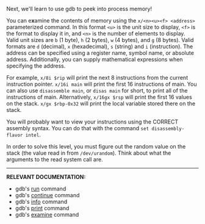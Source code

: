 Next, we'll learn to use gdb to peek into process memory!

You can e**x**amine the contents of memory using the `x/<n><u><f> <address>` parameterized command. In this format `<u>` is
the unit size to display, `<f>` is the format to display it in, and `<n>` is the number of elements to display. Valid
unit sizes are `b` (1 byte), `h` (2 bytes), `w` (4 bytes), and `g` (8 bytes). Valid formats are `d` (decimal), `x`
(hexadecimal), `s` (string) and `i` (instruction). The address can be specified using a register name, symbol name, or
absolute address. Additionally, you can supply mathematical expressions when specifying the address.

For example, `x/8i $rip` will print the next 8 instructions from the current instruction pointer. `x/16i main` will
print the first 16 instructions of main. You can also use `disassemble main`, or `disas main` for short, to print all of
the instructions of main. Alternatively, `x/16gx $rsp` will print the first 16 values on the stack. `x/gx $rbp-0x32`
will print the local variable stored there on the stack.

You will probably want to view your instructions using the CORRECT assembly syntax. You can do that with the command
`set disassembly-flavor intel`.

In order to solve this level, you must figure out the random value on the stack (the value read in from `/dev/urandom`).
Think about what the arguments to the read system call are.

----
**RELEVANT DOCUMENTATION:**
- gdb's [run](https://sourceware.org/gdb/current/onlinedocs/gdb#Starting) command
- gdb's [continue](https://sourceware.org/gdb/current/onlinedocs/gdb#Continuing-and-Stepping) command
- gdb's [info](https://sourceware.org/gdb/current/onlinedocs/gdb#Registers) command
- gdb's [print](https://sourceware.org/gdb/current/onlinedocs/gdb#Data) command
- gdb's [examine](https://sourceware.org/gdb/current/onlinedocs/gdb#Memory) command
